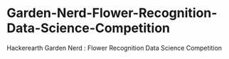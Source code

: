 # Garden-Nerd-Flower-Recognition-Data-Science-Competition
Hackerearth Garden Nerd : Flower Recognition Data Science Competition
